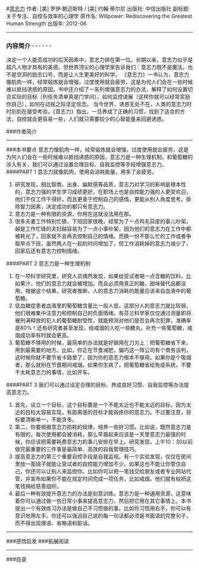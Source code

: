 #[意志力](https://https://book.douban.com/subject/10773358/)
作者:  [美] 罗伊·鲍迈斯特 / [美] 约翰·蒂尔尼 
出版社: 中信出版社
副标题: 关于专注、自控与效率的心理学
原作名: Willpower: Rediscovering the Greatest Human Strength
出版年: 2012-06
***
### 内容简介  · · · · · ·
决定一个人能否成功的后天因素中，意志力排在第一位。长期以来，意志力似乎是超凡人物才具有的美德。但世界顶尖的心理学家告诉我们：意志力既不是魔法，也不是空洞的励志口号，而是让人生更美好的科学。
《意志力》一书认为，意志力像肌肉一样，经常锻炼就会增强，过度使用就会疲劳，这是为何人们会在一些时候难以抵挡诱惑的原因。书中还介绍了一系列增强意志力的办法，解释了如何设置切合实际的目标（列任务清单真是门学问），如何监控进展（这样你就可以经常奖励你自己），如何在动摇之际坚定信念。
当今世界，诱惑无处不在，人类的意志力时时刻刻在接受考验。《意志力》指出，一旦养成了正确的习惯，找到了适合的方法，自控就会更容易一些，人们就只需要较少的心智能量来回避诱惑。

###作者简介 
***
###本书要点
意志力像肌肉一样，经常锻炼就会增强，过度使用就会疲劳，这是为何人们会在一些时候难以抵挡诱惑的原因，意志力是一种生理机制，和葡萄糖的涉入有关，我们可以通过设置合理目标、自我监控等手段增强意志力。
####PART 1  意志力就像肌肉，使用会消耗能量，用多了会疲劳。
1. 研究发现，相比智商、出身、幽默感等品质，意志力对学习的影响是根本性的，意志力强的学生学习成绩更好，在职场上也是自控能力强的人更受欢迎，他们不仅工作干得好，而且更善于控制自己的感情，更能从别人角度思考。排除智力因素，决定成功的都只有意志力。
2. 意志力是一种有限的资源，你用在这就没法用在那。
3. 很多夫妻工作特别忙碌，下班回家很晚，经常为了一点鸡毛蒜皮的事儿吵架。越是工作忙碌的夫妇越容易为了一点小事吵架，因为他们的意志力在工作中都被耗光了，回家就不会再去控制自己的情绪。而换一份不那么忙的工作或者争取早点下班，虽然两人在一起的时间增加了，但工作消耗掉的意志力减少了，回家后还有意志力控制情绪。

####PART 2  意志力是一种生理机制
1. 在一项科学研究里，研究人员偶然发现，如果给受试者喝一点含糖的饮料，比如果汁，他们的意志力就会被增加。而且必须用真正的糖，甜味替代品都没用。根据这个结果，研究者推断，人的意志力消耗的能量应该来自血液中的葡萄糖。
2. 低血糖症患者血液里的葡萄糖含量比一般人低，这部分人的意志力就比较弱，他们很难集中注意力和控制自己的负面情绪。有芬兰科学家仅仅通过测量即将被刑满释放的犯人的葡萄糖耐受性，就能预测对他们是否会再次犯罪，准确率是80%！还有研究者甚至发现，给戒烟的人吃一些糖丸，补充一些葡萄糖，戒烟成功率有时就会更高。
3. 葡萄糖不够用的时候，最简单的办法就是好钢用在刀刃上：把葡萄糖省下来，用到最需要的地方。比如，你正在节食减肥，偏巧这一阵公司有个商务谈判，这时候你就不要节省卡路里了，因为你的意志力根本不够用。如果你是个吸烟者，那么就别在节食期间戒烟。如果你生病了，把葡萄糖省给免疫系统，不要干太耗意志力的事情，比如开车。

####PART 3  我们可以通过设定合理的目标、养成良好习惯、自我监控等办法提高意志力。
1. 首先，设立一个目标，这个目标要是一个不能太近也不能太远的目标，因为太近的目标太容易实现，有距离感的目标才能锻炼你的意志力。不过要注意，目标要清晰单一，不能贪多。
2. 第二，你要根据意志力损耗的规律，培养一些好习惯。比如说，既然意志力是有限的，每次使用都会被消耗，那么早晨起来应该是一天里意志力最强的时候，你应该把需要耗费意志力的事儿安排在早上。研究发现，上午10：30以前做完最重要的三件事是最简单、高效的自我管理技巧。
3. 提高意志力的第三个重要自控手段是自我监视。有一个实验发现，仅仅在房间里放一面镜子就能让受试者的自控能力增加不少。如果这也不能让你管住自己，你还可以让别人来监控你。比如你可以把一笔钱交给朋友或者专业网站代管，并宣布如果你不能在规定时间完成一项任务，比如戒烟，他们就有权把这笔钱捐给慈善组织。
4. 最后一种有效提升意志力的办法是刻意训练。意志力是一种通用资源，这意味着你可以通过做一些日常小事来提高意志力，然后把它用在其它事情上。本书提出一个有效练习办法是做自己不习惯做的事。比如你习惯用右手，你可以有意识地用左手。你还可以强迫自己说的每一句话都必须是书面语的完整句子，而不得出现俚语、省略语和脏话。
***
###感悟启发
###拓展阅读
***
###目录
